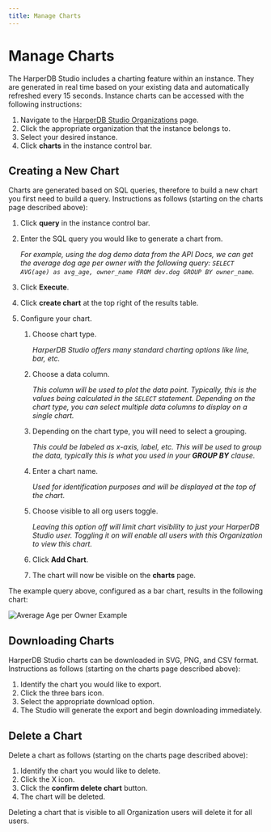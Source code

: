 ```yaml
---
title: Manage Charts
---
```


# Manage Charts

The HarperDB Studio includes a charting feature within an instance. They are generated in real time based on your existing data and automatically refreshed every 15 seconds. Instance charts can be accessed with the following instructions:

1. Navigate to the [HarperDB Studio Organizations](https://studio.harperdb.io/organizations) page.
1. Click the appropriate organization that the instance belongs to.
1. Select your desired instance.
1. Click **charts** in the instance control bar.

## Creating a New Chart

Charts are generated based on SQL queries, therefore to build a new chart you first need to build a query. Instructions as follows (starting on the charts page described above):

1. Click **query** in the instance control bar.
1. Enter the SQL query you would like to generate a chart from.

    _For example, using the dog demo data from the API Docs, we can get the average dog age per owner with the following query: `SELECT AVG(age) as avg_age, owner_name FROM dev.dog GROUP BY owner_name`._
1. Click **Execute**.
1. Click **create chart** at the top right of the results table.
1. Configure your chart.
   1. Choose chart type.

       _HarperDB Studio offers many standard charting options like line, bar, etc._
   1. Choose a data column.

       _This column will be used to plot the data point. Typically, this is the values being calculated in the `SELECT` statement. Depending on the chart type, you can select multiple data columns to display on a single chart._
   1. Depending on the chart type, you will need to select a grouping.

       _This could be labeled as x-axis, label, etc. This will be used to group the data, typically this is what you used in your **GROUP BY** clause._
   1. Enter a chart name.

       _Used for identification purposes and will be displayed at the top of the chart._
   1. Choose visible to all org users toggle.

       _Leaving this option off will limit chart visibility to just your HarperDB Studio user. Toggling it on will enable all users with this Organization to view this chart._
   1. Click **Add Chart**.
   1. The chart will now be visible on the **charts** page.

The example query above, configured as a bar chart, results in the following chart:

![Average Age per Owner Example](/img/v4.3/ave-age-per-owner-ex.png)

## Downloading Charts

HarperDB Studio charts can be downloaded in SVG, PNG, and CSV format. Instructions as follows (starting on the charts page described above):

1. Identify the chart you would like to export.
1. Click the three bars icon.
1. Select the appropriate download option.
1. The Studio will generate the export and begin downloading immediately.

## Delete a Chart

Delete a chart as follows (starting on the charts page described above):

1. Identify the chart you would like to delete.
1. Click the X icon.
1. Click the **confirm delete chart** button.
1. The chart will be deleted.

Deleting a chart that is visible to all Organization users will delete it for all users.
